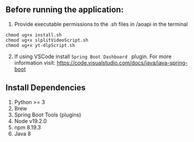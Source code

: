 ## Before running the application:

1. Provide executable permissions to the .sh files in /aoapi in the terminal
  ```
chmod ug+x install.sh
chmod ug+x slplitVideoScript.sh
chmod ug+x yt-dlpScript.sh
  ```
2. If using VSCode install ```Spring Boot Dashboard ``` plugin. For more information visit: https://code.visualstudio.com/docs/java/java-spring-boot

## Install Dependencies
1. Python >= 3
2. Brew
3. Spring Boot Tools (plugins)
4. Node v19.2.0
5. npm 8.19.3
6. Java 8
